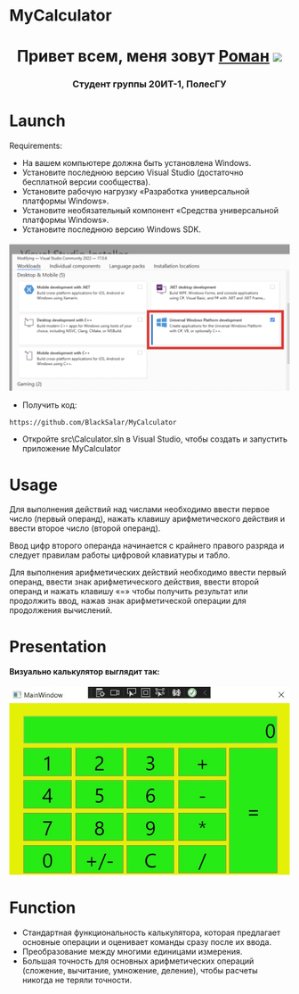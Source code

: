 # MyCalculator
<h1 align="center">Привет всем, меня зовут <a href="https://github.com/BlackSalar" target="_blank">Роман</a> 
<img src="https://github.com/blackcater/blackcater/raw/main/images/Hi.gif" height="32"/></h1>
<h3 align="center">Студент группы 20ИТ-1, ПолесГУ</h3>

# Launch
Requirements:
- На вашем компьютере должна быть установлена Windows.
- Установите последнюю версию Visual Studio (достаточно бесплатной версии сообщества).
- Установите рабочую нагрузку «Разработка универсальной платформы Windows».
- Установите необязательный компонент «Средства универсальной платформы Windows».
- Установите последнюю версию Windows SDK.

![installing](https://raw.githubusercontent.com/kg0ez/MyCalculator/main/instal.png)
- Получить код:

```
https://github.com/BlackSalar/MyCalculator
```
- Откройте src\Calculator.sln в Visual Studio, чтобы создать и запустить приложение MyCalculator

# Usage
Для выполнения действий над числами необходимо ввести первое число (первый операнд),
нажать клавишу арифметического действия и ввести второе число (второй операнд).

Ввод цифр второго операнда начинается с крайнего правого разряда и следует правилам работы
цифровой клавиатуры и табло.

Для выполнения арифметических действий необходимо ввести первый операнд, ввести знак
арифметического действия, ввести второй операнд и нажать клавишу «=» чтобы получить
результат или продолжить ввод, нажав знак арифметической операции для продолжения
вычислений.

# Presentation
<h4 align="left">Визуально калькулятор выглядит так:</h4>
<img src="https://github.com/BlackSalar/MyCalculator/blob/main/15a33350-9f89-4eee-b093-698fc3840479.jfif">

# Function
- Стандартная функциональность калькулятора, которая предлагает основные операции и оценивает команды сразу после их ввода.
- Преобразование между многими единицами измерения.
- Большая точность для основных арифметических операций (сложение, вычитание, умножение, деление), чтобы расчеты никогда не теряли точности.

